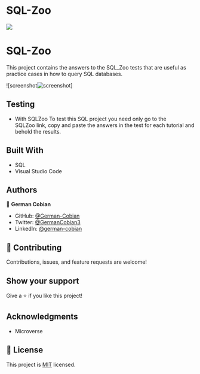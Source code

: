 # SQL-Zoo

![](https://img.shields.io/badge/Microverse-blueviolet)

# SQL-Zoo

This project contains the answers to the SQL_Zoo tests that are useful as practice cases in how to query SQL databases.

![screenshot![screenshot](https://user-images.githubusercontent.com/68709712/112390974-5ef44200-8cb4-11eb-9641-203dc6e26204.png)]


## Testing

* With SQLZoo
To test this SQL project you need only go to the SQLZoo link, copy and paste the answers in the test for each tutorial and behold the results.


## Built With

- SQL
- Visual Studio Code


## Authors

👤 **German Cobian**

- GitHub: [@German-Cobian](https://github.com/German-Cobian)
- Twitter: [@GermanCobian3](https://twitter.com/GermanCobian3)
- LinkedIn: [@german-cobian](https://www.linkedin.com/in/german-cobian/)


## 🤝 Contributing

Contributions, issues, and feature requests are welcome!


## Show your support

Give a ⭐️ if you like this project!


## Acknowledgments

- Microverse


## 📝 License

This project is [MIT](lic.url) licensed.